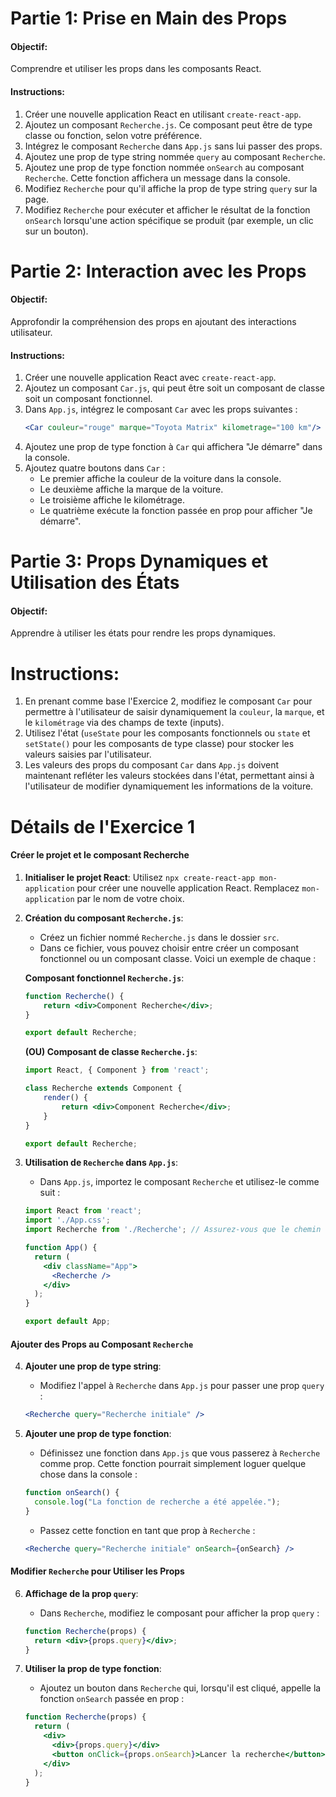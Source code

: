 # Partie 1: Prise en Main des Props

#### Objectif:
Comprendre et utiliser les props dans les composants React.

#### Instructions:
1. Créer une nouvelle application React en utilisant `create-react-app`.
2. Ajoutez un composant `Recherche.js`. Ce composant peut être de type classe ou fonction, selon votre préférence.
3. Intégrez le composant `Recherche` dans `App.js` sans lui passer des props.
4. Ajoutez une prop de type string nommée `query` au composant `Recherche`.
5. Ajoutez une prop de type fonction nommée `onSearch` au composant `Recherche`. Cette fonction affichera un message dans la console.
6. Modifiez `Recherche` pour qu'il affiche la prop de type string `query` sur la page.
7. Modifiez `Recherche` pour exécuter et afficher le résultat de la fonction `onSearch` lorsqu'une action spécifique se produit (par exemple, un clic sur un bouton).

# Partie 2: Interaction avec les Props

#### Objectif:
Approfondir la compréhension des props en ajoutant des interactions utilisateur.

#### Instructions:
1. Créer une nouvelle application React avec `create-react-app`.
2. Ajoutez un composant `Car.js`, qui peut être soit un composant de classe soit un composant fonctionnel.
3. Dans `App.js`, intégrez le composant `Car` avec les props suivantes :
   ```jsx
   <Car couleur="rouge" marque="Toyota Matrix" kilometrage="100 km"/>
   ```
4. Ajoutez une prop de type fonction à `Car` qui affichera "Je démarre" dans la console.
5. Ajoutez quatre boutons dans `Car` :
   - Le premier affiche la couleur de la voiture dans la console.
   - Le deuxième affiche la marque de la voiture.
   - Le troisième affiche le kilométrage.
   - Le quatrième exécute la fonction passée en prop pour afficher "Je démarre".

# Partie 3: Props Dynamiques et Utilisation des États

#### Objectif:
Apprendre à utiliser les états pour rendre les props dynamiques.

# Instructions:
1. En prenant comme base l'Exercice 2, modifiez le composant `Car` pour permettre à l'utilisateur de saisir dynamiquement la `couleur`, la `marque`, et le `kilométrage` via des champs de texte (inputs).
2. Utilisez l'état (`useState` pour les composants fonctionnels ou `state` et `setState()` pour les composants de type classe) pour stocker les valeurs saisies par l'utilisateur.
3. Les valeurs des props du composant `Car` dans `App.js` doivent maintenant refléter les valeurs stockées dans l'état, permettant ainsi à l'utilisateur de modifier dynamiquement les informations de la voiture.

# Détails de l'Exercice 1

#### Créer le projet et le composant Recherche

1. **Initialiser le projet React**:
   Utilisez `npx create-react-app mon-application` pour créer une nouvelle application React. Remplacez `mon-application` par le nom de votre choix.

2. **Création du composant `Recherche.js`**:
   - Créez un fichier nommé `Recherche.js` dans le dossier `src`.
   - Dans ce fichier, vous pouvez choisir entre créer un composant fonctionnel ou un composant classe. Voici un exemple de chaque :

   **Composant fonctionnel `Recherche.js`**:
   ```jsx
   function Recherche() {
       return <div>Component Recherche</div>;
   }

   export default Recherche;
   ```

   **(OU) Composant de classe `Recherche.js`**:
   ```jsx
   import React, { Component } from 'react';

   class Recherche extends Component {
       render() {
           return <div>Component Recherche</div>;
       }
   }

   export default Recherche;
   ```

3. **Utilisation de `Recherche` dans `App.js`**:
   - Dans `App.js`, importez le composant `Recherche` et utilisez-le comme suit :
   ```jsx
   import React from 'react';
   import './App.css';
   import Recherche from './Recherche'; // Assurez-vous que le chemin d'accès est correct

   function App() {
     return (
       <div className="App">
         <Recherche />
       </div>
     );
   }

   export default App;
   ```

#### Ajouter des Props au Composant `Recherche`

4. **Ajouter une prop de type string**:
   - Modifiez l'appel à `Recherche` dans `App.js` pour passer une prop `query` :
   ```jsx
   <Recherche query="Recherche initiale" />
   ```
   
5. **Ajouter une prop de type fonction**:
   - Définissez une fonction dans `App.js` que vous passerez à `Recherche` comme prop. Cette fonction pourrait simplement loguer quelque chose dans la console :
   ```jsx
   function onSearch() {
     console.log("La fonction de recherche a été appelée.");
   }
   ```
   - Passez cette fonction en tant que prop à `Recherche` :
   ```jsx
   <Recherche query="Recherche initiale" onSearch={onSearch} />
   ```

#### Modifier `Recherche` pour Utiliser les Props

6. **Affichage de la prop `query`**:
   - Dans `Recherche`, modifiez le composant pour afficher la prop `query` :
   ```jsx
   function Recherche(props) {
     return <div>{props.query}</div>;
   }
   ```

7. **Utiliser la prop de type fonction**:
   - Ajoutez un bouton dans `Recherche` qui, lorsqu'il est cliqué, appelle la fonction `onSearch` passée en prop :
   ```jsx
   function Recherche(props) {
     return (
       <div>
         <div>{props.query}</div>
         <button onClick={props.onSearch}>Lancer la recherche</button>
       </div>
     );
   }
   ```
